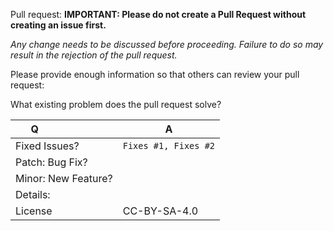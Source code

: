 Pull request: 
**IMPORTANT: Please do not create a Pull Request without creating an issue first.**

*Any change needs to be discussed before proceeding. Failure to do so may result in the rejection of the pull request.*

Please provide enough information so that others can review your pull request:

What existing problem does the pull request solve?

| Q                        | A 
| ------------------------ | ---
| Fixed Issues?            | `Fixes #1, Fixes #2`
| Patch: Bug Fix?          |
| Minor: New Feature?      |
| Details:                 |
| License                  | CC-BY-SA-4.0

